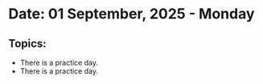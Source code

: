 # Date: 01 September, 2025 - Monday

## Topics:
- There is a practice day.
- There is a practice day.